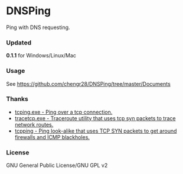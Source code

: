 ﻿DNSPing
=======
Ping with DNS requesting.

### Updated
**0.1.1** for Windows/Linux/Mac

### Usage
See https://github.com/chengr28/DNSPing/tree/master/Documents

### Thanks
* [tcping.exe - Ping over a tcp connection.](http://www.elifulkerson.com/projects/tcping.php)
* [tracetcp.exe - Traceroute utility that uses tcp syn packets to trace network routes.](https://simulatedsimian.github.io/tracetcp.html)
* [tcpping - Ping look-alike that uses TCP SYN packets to get around firewalls and ICMP blackholes.](https://github.com/jwyllie83/tcpping)

### License
GNU General Public License/GNU GPL v2
